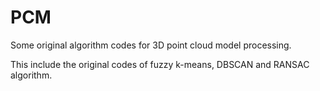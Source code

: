 # PCM
Some original algorithm codes for 3D point cloud model processing.


This include the original codes of fuzzy k-means, DBSCAN and RANSAC algorithm.
